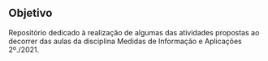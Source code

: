 ## Objetivo

Repositório dedicado à realização de algumas das atividades propostas ao decorrer das aulas da disciplina Medidas de Informação e Aplicações 2º./2021.
